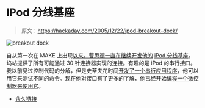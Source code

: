 # IPod 分线基座

> 原文：<https://hackaday.com/2005/12/22/ipod-breakout-dock/>

![breakout dock](img/0b58c3bfe0b3cbb754ed5cf1b637121e.png)

自从第一次在 MAKE 上出现[以来，曹思德一直在继续开发他的](http://www.makezine.com/blog/archive/2005/11/diy_ipod_breakout_dock.html) [iPod 分线基座](http://panocamera.com/2005/Blog_Nov%2025,%202005_11-28.html)。坞站提供了所有可能通过 30 针连接器实现的连接。有趣的是 iPod 的串行接口。我以前见过控制代码的分解，但是史蒂夫花时间[开发了一个串行应用程序](http://panocamera.com/2005/Blog%20Tue,%20Dec%2013,%202005%2011-17.html)，他可以用它来测试不同的命令。现在他对接口有了更多的了解，他已经开始[编程一个微控制器来使用它](http://panocamera.com/2005/Blog%20Dec%2021,%202005%200-35.html)。

*   [永久链接](http://panocamera.com/)